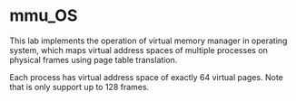 # mmu_OS
This lab implements the operation of virtual memory manager in operating system, which maps virtual address spaces of multiple processes on physical frames using page table translation. 

Each process has virtual address space of exactly 64 virtual pages. 
Note that is only support up to 128 frames.


